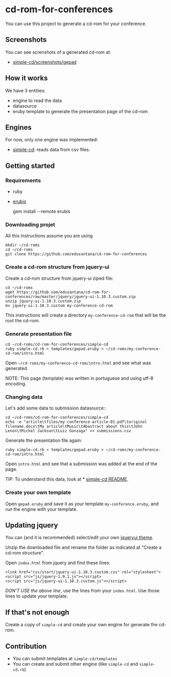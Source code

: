 # cd-rom-for-conferences

You can use this project to generate a cd-rom for your conference. 

## Screenshots

You can see screnshots of a generated cd-rom at:

* [simple-cd/screenshots/gepad](https://github.com/edusantana/cd-rom-for-conferences/tree/master/simple-cd/screenshots/gepad/)

## How it works

We have 3 entities:

* engine to read the data
* datasource
* eruby template to generate the presentation page of the cd-rom

## Engines

For now, only one engine was implemented:

* [simple-cd](https://github.com/edusantana/cd-rom-for-conferences/blob/master/simple-cd/README.md): reads data from csv files.

## Getting started

### Requirements

* ruby
* [erubis](http://www.kuwata-lab.com/erubis/)

	gem install --remote erubis

### Downloading projet

All this instructions assume you are using 

	mkdir ~/cd-roms
	cd ~/cd-roms
	git clone https://github.com/edusantana/cd-rom-for-conferences

### Create a cd-rom structure from jquery-ui

Create a cd-rom structure from jquery-ui ziped file:

	cd ~/cd-roms
	wget https://github.com/edusantana/cd-rom-for-conferences/raw/master/jquery/jquery-ui-1.10.3.custom.zip
	unzip jquery-ui-1.10.3.custom.zip
	mv jquery-ui-1.10.3.custom my-conference-cd-rom

This instructions will create a directory `my-conference-cd-rom` that will
be the root the cd-rom.

### Generate presentation file

	cd ~/cd-roms/cd-rom-for-conferences/simple-cd
	ruby simple-cd.rb < templates/gepad.eruby > ~/cd-roms/my-conference-cd-rom/intro.html

Open `~/cd-roms/my-conference-cd-rom/intro.html` and see what was generated.

NOTE: This page (template) was written in portuguese and using utf-8 encoding.

### Changing data

Let's add some data to submission datasource::

	cd ~/cd-roms/cd-rom-for-conferences/simple-cd
	echo -e "article\tfiles/my-conference-article-01.pdf\toriginal filename.docx\tMy article\tMusic\tAbastract about this\tJohn Lenon\tMichel Jackson\tLuiz Gonzaga" >> submissions.csv

Generate the presentation file again:

	ruby simple-cd.rb < templates/gepad.eruby > ~/cd-roms/my-conference-cd-rom/intro.html

Open `intro.html` and see that a submission was added at the end of the page.

TIP: To understand this data, look at * [simple-cd README](https://github.com/edusantana/cd-rom-for-conferences/blob/master/simple-cd/README.md).

### Create your own template

Open `gepad.eruby` and save it as your template `my-conference.eruby`, and run the
engine with your template.

## Updating jquery

You can (and it is recommended) select/edit your own [jqueryui theme](http://jqueryui.com/themeroller/#themeGallery).

Unzip the downloaded file and rename the folder as indicated at "Create a cd-rom structure".

Open `index.html` from jquery and find these lines:

	<link href="css/start/jquery-ui-1.10.3.custom.css" rel="stylesheet">
	<script src="js/jquery-1.9.1.js"></script>
	<script src="js/jquery-ui-1.10.3.custom.js"></script>

*DON'T USE the above line*, use the lines from your `index.html`. Use those lines 
to update your template.

## If that's not enough

Create a copy of `simple-cd` and create your own engine for generate the cd-rom.

## Contribution

* You can submit templates at `simple-cd/templates`
* You can create and submit other engine (like `simple-cd` and `simple-cd.rb`)
